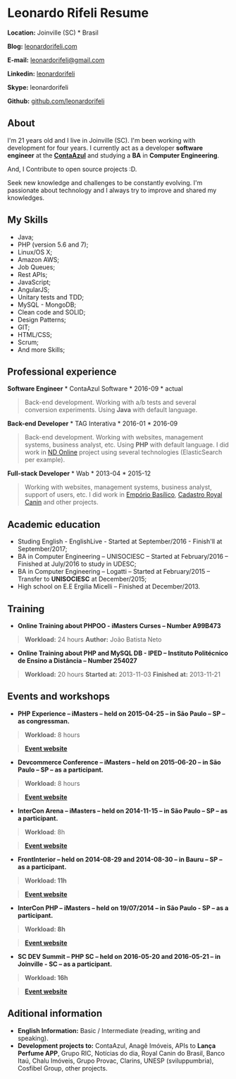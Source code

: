 # Leonardo Rifeli Resume

**Location:** Joinville (SC) * Brasil

**Blog:** [leonardorifeli.com](https://leonardorifeli.com)

**E-mail:** [leonardorifeli@gmail.com](mailto:leonardorifeli@gmail.com)

**Linkedin:** [leonardorifeli](http://linkedin.com/in/leonardorifeli)

**Skype:** leonardorifeli

**Github:** [github.com/leonardorifeli](https://github.com/leonardorifeli)

## About

I'm 21 years old and I live in Joinville (SC). I'm been working with development for four years. I currently act as a developer **software engineer** at the **[ContaAzul](http://contaazul.com)** and studying a **BA** in **Computer Engineering**.

And, I Contribute to open source projects :D.

Seek new knowledge and challenges to be constantly evolving. I'm passionate about technology and I always try to improve and shared my knowledges.

## My Skills

* Java;
* PHP (version 5.6 and 7);
* Linux/OS X;
* Amazon AWS;
* Job Queues;
* Rest APIs;
* JavaScript;
* AngularJS;
* Unitary tests and TDD;
* MySQL - MongoDB;
* Clean code and SOLID;
* Design Patterns;
* GIT;
* HTML/CSS;
* Scrum;
* And more Skills;

## Professional experience

**Software Engineer** * ContaAzul Software * 2016-09 * actual
> Back-end development. Working with a/b tests and several conversion experiments. Using **Java** with default language.

**Back-end Developer** * TAG Interativa * 2016-01 * 2016-09
> Back-end development. Working with websites, management systems, business analyst, etc. Using **PHP** with default language. I did work in [ND Online](ndonline.com.br) project using several technologies (ElasticSearch per example).

**Full-stack Developer** * Wab * 2013-04 * 2015-12

> Working with websites, management systems, business analyst, support of users, etc. I did work in [Empório Basílico](https://www.emporiobasilico.com.br/), [Cadastro Royal Canin](http://cadastro.royalcanin.com.br/) and other projects.

## Academic education

* Studing English - EnglishLive - Started at September/2016 - Finish'll at September/2017;
* BA in Computer Engineering – UNISOCIESC – Started at February/2016 – Finished at July/2016 to study in UDESC;
* BA in Computer Engineering – Logatti – Started at February/2015 – Transfer to **UNISOCIESC** at December/2015;
* High school on E.E Ergilia Micelli – Finished at December/2013.

## Training

* **Online Training about PHPOO - iMasters Curses – Number A99B473**
> **Workload:** 24 hours
> **Author:** João Batista Neto

* **Online Training about PHP and MySQL DB - IPED – Instituto Politécnico de Ensino a Distância – Number 254027**
> **Workload:** 20 hours
> **Started at:** 2013-11-03
> **Finished at:** 2013-11-21

## Events and workshops

* **PHP Experience – iMasters – held on 2015-04-25 – in São Paulo – SP – as congressman.**
> **Workload:** 8 hours

> **[Event website](http://phpexperience.imasters.com.br/)**

* **Devcommerce Conference – iMasters – held on 2015-06-20 – in São Paulo – SP – as a participant.**
> **Workload:** 8 hours

> **[Event website](http://devcommerce.imasters.com.br/)**

* **InterCon Arena – iMasters – held on 2014-11-15 – in São Paulo – SP – as a participant.**
> **Workload**: 8h

> **[Event website](http://intercon.imasters.com.br/)**

* **FrontInterior – held on 2014-08-29 and 2014-08-30 – in Bauru – SP – as a participant.**
> **Workload: 11h**

> **[Event website](https://www.facebook.com/Frontinterior)**

* **InterCon PHP – iMasters – held on 19/07/2014 – in São Paulo - SP – as a participant.**
> **Workload: 8h**

> **[Event website](http://interconphp.imasters.com.br/)**

* **SC DEV Summit – PHP SC – held on 2016-05-20 and 2016-05-21 – in Joinville - SC – as a participant.**
> **Workload: 16h**

> **[Event website](http://scdevsummit.com.br/)**

## Aditional information

* **English Information:** Basic / Intermediate (reading, writing and speaking).
* **Development projects to:** ContaAzul, Anagê Imóveis, APIs to **Lança Perfume APP**, Grupo RIC, Notícias do dia, Royal Canin do Brasil, Banco Itaú, Chalu Imóveis, Grupo Provac, Clarins, UNESP (sviluppumbria), Cosfibel Group, other projects.
